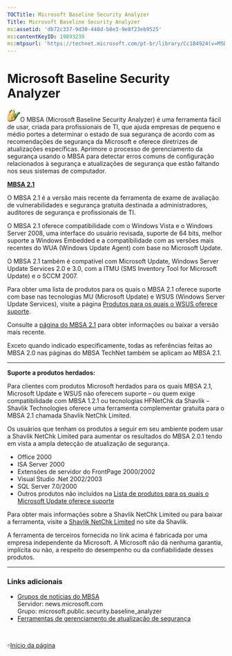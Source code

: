 ```yaml
---
TOCTitle: Microsoft Baseline Security Analyzer
Title: Microsoft Baseline Security Analyzer
ms:assetid: 'db72c337-9d30-448d-b8e3-9e8f23eb9525'
ms:contentKeyID: 19893239
ms:mtpsurl: 'https://technet.microsoft.com/pt-br/library/Cc184924(v=MSDN.10)'
---
```


Microsoft Baseline Security Analyzer
====================================

<img src="images/cc184924.30x30_lock_mbsa.jpg" title="Introdução" alt="Introdução" width="30" height="30" />O MBSA (Microsoft Baseline Security Analyzer) é uma ferramenta fácil de usar, criada para profissionais de TI, que ajuda empresas de pequeno e médio portes a determinar o estado de sua segurança de acordo com as recomendações de segurança da Microsoft e oferece diretrizes de atualizações específicas. Aprimore o processo de gerenciamento da segurança usando o MBSA para detectar erros comuns de configuração relacionados à segurança e atualizações de segurança que estão faltando nos seus sistemas de computador.

[**MBSA 2.1**](https://technet.microsoft.com/pt-br/cc184923.aspx)

O MBSA 2.1 é a versão mais recente da ferramenta de exame de avaliação de vulnerabilidades e segurança gratuita destinada a administradores, auditores de segurança e profissionais de TI.

O MBSA 2.1 oferece compatibilidade com o Windows Vista e o Windows Server 2008, uma interface do usuário revisada, suporte de 64 bits, melhor suporte a Windows Embedded e a compatibilidade com as versões mais recentes do WUA (Windows Update Agent) com base no Microsoft Update.

O MBSA 2.1 também é compatível com Microsoft Update, Windows Server Update Services 2.0 e 3.0, com a ITMU (SMS Inventory Tool for Microsoft Update) e o SCCM 2007.

Para obter uma lista de produtos para os quais o MBSA 2.1 oferece suporte com base nas tecnologias MU (Microsoft Update) e WSUS (Windows Server Update Services), visite a página [Produtos para os quais o WSUS oferece suporte](http://technet2.microsoft.com/windowsserver/en/library/5e222485-6218-483a-adfe-25480e93483b1033.mspx).

Consulte a [página do MBSA 2.1](https://technet.microsoft.com/pt-br/cc184923.aspx) para obter informações ou baixar a versão mais recente.

Exceto quando indicado especificamente, todas as referências feitas ao MBSA 2.0 nas páginas do MBSA TechNet também se aplicam ao MBSA 2.1.

------------------------------------------------------------------------

**Suporte a produtos herdados:**

Para clientes com produtos Microsoft herdados para os quais MBSA 2.1, Microsoft Update e WSUS não oferecem suporte – ou quem exige compatibilidade com MBSA 1.2.1 ou tecnologias HFNetChk da Shavlik – Shavlik Technologies oferece uma ferramenta complementar gratuita para o MBSA 2.1 chamada Shavlik NetChk Limited.

Os usuários que tenham os produtos a seguir em seu ambiente podem usar a Shavlik NetChk Limited para aumentar os resultados do MBSA 2.0.1 tendo em vista a ampla detecção de atualização de segurança.

-   Office 2000
-   ISA Server 2000
-   Extensões de servidor do FrontPage 2000/2002
-   Visual Studio .Net 2002/2003
-   SQL Server 7.0/2000
-   Outros produtos não incluídos na [Lista de produtos para os quais o Microsoft Update oferece suporte](http://support.microsoft.com/kb/895660)

Para obter mais informações sobre a Shavlik NetChk Limited ou para baixar a ferramenta, visite a [Shavlik NetChk Limited](http://www.shavlik.com/products/netchk-limited.aspx) no site da Shavlik.

A ferramenta de terceiros fornecida no link acima é fabricada por uma empresa independente da Microsoft. A Microsoft não dá nenhuma garantia, implícita ou não, a respeito do desempenho ou da confiabilidade desses produtos.

------------------------------------------------------------------------

### Links adicionais

-   [Grupos de notícias do MBSA](http://www.microsoft.com/communities/newsgroups/en-us/default.aspx?dg=microsoft.public.security.baseline_analyzer)    
    Servidor: news.microsoft.com    
    Grupo: microsoft.public.security.baseline\_analyzer    
-   [Ferramentas de gerenciamento de atualização de segurança](https://technet.microsoft.com/pt-br/cc297183.aspx)     

 

<img src="images/ms788218.arrow_px_up.gif" alt="Início da página" width="7" height="9" />[Início da página](#top)
